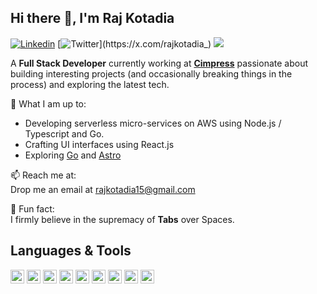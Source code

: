 ## Hi there 👋, I'm Raj Kotadia

[![Linkedin](https://img.shields.io/badge/-LinkedIn-0e76a8?style=flat&logo=Linkedin&logoColor=white)](https://in.linkedin.com/in/raj-kotadia-0b248918a)
[![Twitter](https://img.shields.io/twitter/follow/rajkotadia_)](https://x.com/rajkotadia_)
![](https://komarev.com/ghpvc/?username=RajKotadia&label=Views)


A **Full Stack Developer** currently working at [**Cimpress**](https://cimpress.com/) passionate about building interesting projects (and occasionally breaking things in the process) and exploring the latest tech.

🔭 What I am up to: 
- Developing serverless micro-services on AWS using Node.js / Typescript and Go.
- Crafting UI interfaces using React.js
- Exploring [Go](https://go.dev/) and [Astro](https://astro.build/)

📫 Reach me at: </br>
Drop me an email at rajkotadia15@gmail.com

🧩 Fun fact: </br>
I firmly believe in the supremacy of **Tabs** over Spaces.

## Languages & Tools
<span>
    <img alt="Python" src="https://img.shields.io/badge/Python-FFD43B?logo=python&logoColor=blue" height="22" />
    <img alt="Javascript" src="https://img.shields.io/badge/JavaScript-323330?logo=javascript&logoColor=F7DF1E" height="22" />
    <img alt="NodeJS" src="https://img.shields.io/badge/Node.js-339933?logo=nodedotjs&logoColor=white" height="22" />
    <img alt="Typescript" src="https://img.shields.io/badge/TypeScript-007ACC?logo=typescript&logoColor=white" height="22" />
    <img alt="Go" src="https://img.shields.io/badge/Go-00ADD8?logo=go&logoColor=white" height="22" />
    <img alt="ReactJS" src="https://img.shields.io/badge/React-20232A?logo=react&logoColor=61DAFB" height="22"- />
    <img alt="PostgreSQL" src="https://img.shields.io/badge/PostgreSQL-316192?logo=postgresql&logoColor=white" height="22" />
    <img alt="MongoDB" src="https://img.shields.io/badge/MongoDB-4EA94B?logo=mongodb&logoColor=white" height="22" />
    <img alt="AWS" src="https://img.shields.io/badge/Amazon_AWS-FF9900?logo=amazonaws&logoColor=white" height="22" />
</span>
